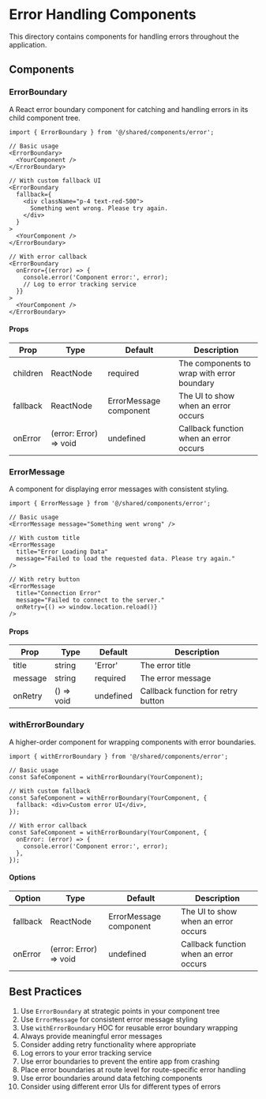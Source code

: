 # Error Handling Components

This directory contains components for handling errors throughout the application.

## Components

### ErrorBoundary

A React error boundary component for catching and handling errors in its child component tree.

```tsx
import { ErrorBoundary } from '@/shared/components/error';

// Basic usage
<ErrorBoundary>
  <YourComponent />
</ErrorBoundary>

// With custom fallback UI
<ErrorBoundary
  fallback={
    <div className="p-4 text-red-500">
      Something went wrong. Please try again.
    </div>
  }
>
  <YourComponent />
</ErrorBoundary>

// With error callback
<ErrorBoundary
  onError={(error) => {
    console.error('Component error:', error);
    // Log to error tracking service
  }}
>
  <YourComponent />
</ErrorBoundary>
```

#### Props

| Prop | Type | Default | Description |
|------|------|---------|-------------|
| children | ReactNode | required | The components to wrap with error boundary |
| fallback | ReactNode | ErrorMessage component | The UI to show when an error occurs |
| onError | (error: Error) => void | undefined | Callback function when an error occurs |

### ErrorMessage

A component for displaying error messages with consistent styling.

```tsx
import { ErrorMessage } from '@/shared/components/error';

// Basic usage
<ErrorMessage message="Something went wrong" />

// With custom title
<ErrorMessage
  title="Error Loading Data"
  message="Failed to load the requested data. Please try again."
/>

// With retry button
<ErrorMessage
  title="Connection Error"
  message="Failed to connect to the server."
  onRetry={() => window.location.reload()}
/>
```

#### Props

| Prop | Type | Default | Description |
|------|------|---------|-------------|
| title | string | 'Error' | The error title |
| message | string | required | The error message |
| onRetry | () => void | undefined | Callback function for retry button |

### withErrorBoundary

A higher-order component for wrapping components with error boundaries.

```tsx
import { withErrorBoundary } from '@/shared/components/error';

// Basic usage
const SafeComponent = withErrorBoundary(YourComponent);

// With custom fallback
const SafeComponent = withErrorBoundary(YourComponent, {
  fallback: <div>Custom error UI</div>,
});

// With error callback
const SafeComponent = withErrorBoundary(YourComponent, {
  onError: (error) => {
    console.error('Component error:', error);
  },
});
```

#### Options

| Option | Type | Default | Description |
|--------|------|---------|-------------|
| fallback | ReactNode | ErrorMessage component | The UI to show when an error occurs |
| onError | (error: Error) => void | undefined | Callback function when an error occurs |

## Best Practices

1. Use `ErrorBoundary` at strategic points in your component tree
2. Use `ErrorMessage` for consistent error message styling
3. Use `withErrorBoundary` HOC for reusable error boundary wrapping
4. Always provide meaningful error messages
5. Consider adding retry functionality where appropriate
6. Log errors to your error tracking service
7. Use error boundaries to prevent the entire app from crashing
8. Place error boundaries at route level for route-specific error handling
9. Use error boundaries around data fetching components
10. Consider using different error UIs for different types of errors 
